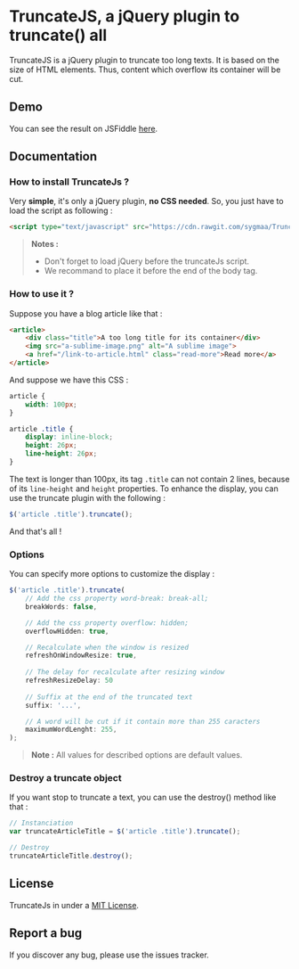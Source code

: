 # TruncateJS, a jQuery plugin to truncate() all

TruncateJS is a jQuery plugin to truncate too long texts.
It is based on the size of HTML elements.
Thus, content which overflow its container will be cut.

## Demo

You can see the result on JSFiddle [here](https://jsfiddle.net/sygmaa/p25ekqna/).

## Documentation

### How to install TruncateJs ?

Very **simple**, it's only a jQuery plugin, **no CSS needed**.
So, you just have to load the script as following :

```html
<script type="text/javascript" src="https://cdn.rawgit.com/sygmaa/TruncateJs/master/truncate.min.js"></script>
```

> **Notes :**
> 
> - Don't forget to load jQuery before the truncateJs script.
> - We recommand to place it before the end of the body tag.

### How to use it ?

Suppose you have a blog article like that :


```html
<article>
    <div class="title">A too long title for its container</div>
    <img src="a-sublime-image.png" alt="A sublime image">
    <a href="/link-to-article.html" class="read-more">Read more</a>
</article>
```

And suppose we have this CSS :

```css
article {
    width: 100px;
}

article .title {
    display: inline-block;
    height: 26px;
    line-height: 26px;
}
```

The text is longer than 100px, its tag `.title` can not contain 2 lines, because of its `line-height` and `height` properties. To enhance the display, you can use the truncate plugin with the following :

```javascript
$('article .title').truncate();
```
And that's all !

### Options

You can specify more options to customize the display :

```javascript
$('article .title').truncate(
    // Add the css property word-break: break-all;
    breakWords: false,

    // Add the css property overflow: hidden;
    overflowHidden: true,

    // Recalculate when the window is resized
    refreshOnWindowResize: true,
 
    // The delay for recalculate after resizing window
    refreshResizeDelay: 50
    
    // Suffix at the end of the truncated text
    suffix: '...',

    // A word will be cut if it contain more than 255 caracters
    maximumWordLenght: 255,
);
```
> **Note :** All values for described options are default values.

### Destroy a truncate object

If you want stop to truncate a text, you can use the destroy() method like that :

```javascript
// Instanciation
var truncateArticleTitle = $('article .title').truncate();

// Destroy
truncateArticleTitle.destroy();
```

## License
TruncateJs in under a [MIT License](https://opensource.org/licenses/MIT).

## Report a bug
If you discover any bug, please use the issues tracker.
